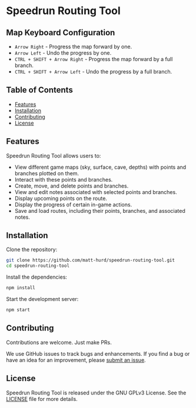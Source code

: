 # Speedrun Routing Tool

## Map Keyboard Configuration

- `Arrow Right` - Progress the map forward by one.
- `Arrow Left` - Undo the progress by one.
- `CTRL + SHIFT + Arrow Right` - Progress the map forward by a full branch.
- `CTRL + SHIFT + Arrow Left` - Undo the progress by a full branch.

## Table of Contents

- [Features](#features)
- [Installation](#installation)
- [Contributing](#contributing)
- [License](#license)

## Features

Speedrun Routing Tool allows users to:

- View different game maps (sky, surface, cave, depths) with points and branches plotted on them.
- Interact with these points and branches.
- Create, move, and delete points and branches.
- View and edit notes associated with selected points and branches.
- Display upcoming points on the route.
- Display the progress of certain in-game actions.
- Save and load routes, including their points, branches, and associated notes.

## Installation

Clone the repository:

```sh
git clone https://github.com/matt-hurd/speedrun-routing-tool.git
cd speedrun-routing-tool
```

Install the dependencies:

```sh
npm install
```

Start the development server:

```sh
npm start
```

## Contributing

Contributions are welcome. Just make PRs.

We use GitHub issues to track bugs and enhancements. If you find a bug or have an idea for an improvement, please [submit an issue](https://github.com/Matt-Hurd/speedrun-routing-tool/issues/new).

## License

Speedrun Routing Tool is released under the GNU GPLv3 License. See the [LICENSE](LICENSE) file for more details.
